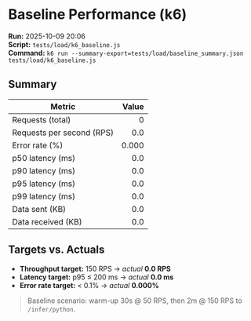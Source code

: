 # Baseline Performance (k6)

**Run:** 2025-10-09 20:06  
**Script:** `tests/load/k6_baseline.js`  
**Command:** `k6 run --summary-export=tests/load/baseline_summary.json tests/load/k6_baseline.js`  

## Summary

| Metric | Value |
|--|--:|
| Requests (total) | 0 |
| Requests per second (RPS) | 0.0 |
| Error rate (%) | 0.000 |
| p50 latency (ms) | 0.0 |
| p90 latency (ms) | 0.0 |
| p95 latency (ms) | 0.0 |
| p99 latency (ms) | 0.0 |
| Data sent (KB) | 0.0 |
| Data received (KB) | 0.0 |

## Targets vs. Actuals

- **Throughput target:** 150 RPS → *actual* **0.0 RPS**
- **Latency target:** p95 ≤ 200 ms → *actual* **0.0 ms**
- **Error rate target:** < 0.1% → *actual* **0.000%**

> Baseline scenario: warm-up 30s @ 50 RPS, then 2m @ 150 RPS to `/infer/python`.
